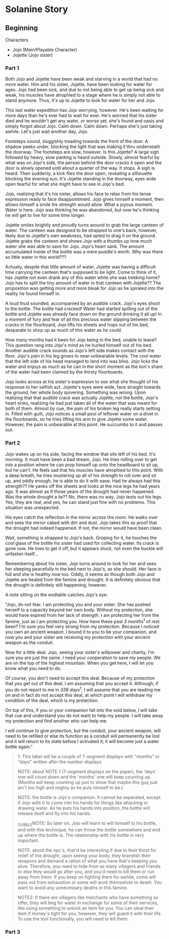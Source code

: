 # Solanine Story

## Beginning

Characters
- Jojo (Main/Playable Character)
- Jojette (Jojo sister)

### Part 1
Both Jojo and Jojette have been weak and starving in a world that had no more water. Him and his sister, Jojette, have been looking for water for ages. Jojo had been sick,
and due to not being able to get up being sick and weak, his muscles have atrophied to a stage where he is simply not
able to stand anymore. Thus, it's up to Jojette to look for water for her and Jojo.

This last water expedition has Jojo worrying, however. He's been waiting for more days than he's ever had to wait for ever.
He's worried that his sister died and he wouldn't get any water, or worse yet, she's found and oasis and simply forgot about Jojo.
Calm down. Calm down. Perhaps she's just taking awhile. Let's just wait another day, Jojo.

Footsteps sound, sluggishly treading towards the front of the door. A shadow peeks under, blocking the light that was making it thru underneath the doorway.
The footsteps are slow, however. Is this Jojette? A large sigh followed by heavy, slow panting is heard outside.
Slowly, almost fearful by what was on Jojo's side, the person behind the door cracks it open and the door is slowly opened
until about a quarter of the way. It stops. A sigh is heard. Then suddenly, a kick flies the door open, revealing a silhouette
blocking the evening sun. It's Jojette standing in the doorway, eyes wide open fearful for what she might have to see in Jojo's bed.

Jojo, realizing that it's his sister, allows his face to relax from his tense expression ready to face disappointment.
Jojo gives himself a moment, then allows himself a smile his strength would allow. What a joyous moment. Water is here.
Jojo was thinking he was abandoned, but now he's thinking he will get to live for some time longer.

Jojette smiles brightly and proudly turns around to grab the large canteen of water. The canteen was designed to be strapped to one's back,
however, likely due to Jojette's own weakness, had opted to drag it on the ground. Jojette grabs the canteen and shows Jojo
with a thumbs up how much water she was able to save for Jojo. Jojo's heart sank. The amount accumulated inside of the bottle was
a mere puddle's worth. Why was there so little water in this world???

Actually, despite that little amount of water, Jojette was having a difficult time carrying the canteen that's supposed to be
light. Come to think of it, has Jojette not even drank any of this water while she was trekking home? Jojo has to split the 
tiny amount of water in that canteen with Jojette?? The proposition was getting more and more bleak for Jojo as he spiraled into
the reality he found himself in.

A loud thud sounded, accompanied by an audible crack. Jojo's eyes shoot to the bottle. The bottle had cracked! Water had started
spilling out of the bottle and Jojette was already face down on the ground drinking it all up! In a moment of fury and fear of
all this precious water slipping between the cracks in the floorboard, Jojo lifts his sheets and hops out of his bed, desparate to slurp
up as much of this water as he could.

How many months had it been for Jojo being in the bed, unable to leave? This question rang into Jojo's mind as he hurled himself
out of his bed. Another audible crack sounds as Jojo's left side makes contact with the floor. Jojo's pain in his leg grows to near-unbearable
levels. The cool water that the left side of his head managed to land into was bliss. Jojo licks the water and enjoys as much as
he can in the short moment as the lion's share of the water had been claimed by the thirsty floorboards.

Jojo looks across at his sister's expression to see what she thought of his response to her selfish act. Jojette's eyes were
wide, face straight towards the ground, her whole body quivering. Something was wrong. Upon realizing that that audible crack was actually
Jojette, not the bottle, Jojo's heart sinks, realizing he had just taken all of the water that was meant for both of them. Almost by cue, the pain
of his broken leg really starts setting in. Filled with guilt, Jojo notices a small pool of leftover water on a divet in the floorboards,
so he tries lifting his arm to give Jojette some water. However, the pain is unbearable at this point. He succumbs to it and passes out.


### Part 2
Jojo wakes up on his side, facing the window that sits left of his bed. It's morning. It must have been a bad dream, Jojo.
He tries rolling over to get into a position where he can prop himself up onto the headboard to sit up, but he can't. He feels
sad that his muscles have atrophied to this point. With a deep breath, he tries mustering up all of his strength to roll over
and sit up, and oddly enough, he is able to do it with ease. Had he always had this strength?? He yanks off the sheets and
looks at the nice legs he had years ago. It was almost as if those years of the drought had never happened. Was the whole drought
a lie?? No, there was no way. Jojo tests out his legs. Yes, they are real, and yes, he can stand just fine with no problems. This situation was unexpected.

His eyes catch the reflection in the mirror across the room. He walks over and sees the mirror caked with dirt and dust.
Jojo takes this as proof that the drought had indeed happened. If not, the mirror would have been clean.

Wait, something is strapped to Jojo's back. Groping for it, he touches the cool glass of the bottle his sister had used for collecting water.
Its crack is gone now. He tries to get it off, but it appears stuck, not even the buckle will unfasten itself...

Remembering about his sister, Jojo turns around to look for her and sees her sleeping peacefully in the bed next to Jojo's, as she should.
Her face is full and she is healthy now too. Oddly, it seems as though both Jojo and Jojette are healed from the famine and drought.
It is definitely obvious that the drought is definitely still happening, however.

A note sitting on the endtable catches Jojo's eye:

"Jojo, do not fear. I am protecting you and your sister. She has pushed herself to a capacity beyond her own body. Without
my protection, she would have expired from her lack of strength. I am protecting her from the famine, just as I am protecting
you. How have these past *3 months*<sup>1</sup> of rest been? I'm sure you feel very strong from my protection.
Because I noticed you own an ancient weapon. I bound it to you to be your companion, and now you and your sister
are receiving my protection with your ancient weapon as the conduit.

Now for a little deal. Jojo, seeing your sister's willpower and charity, I'm sure you are just the same. I need your
cooperation to save my people. We are on the top of the highest mountain. When you get here, I will let you know what you need to do.

Of course, you don't need to accept this deal. Because of my protection that you get out of this deal, I am assuming that
you accept it. Although, if you do not report to me in *338 days*<sup>1</sup>, I will assume that you are leading me on
and in fact do not accept this deal, at which point I will withdraw my condition of the deal, which is my protection.

On top of this, if you or your companion fall into the void below, I will take that cue and understand you do not want
to help my people. I will take away my protection and find another who can help me.

I will continue to give protection, but the conduit, your ancient weapon, will need to be refilled or else its function
as a conduit will permanently be lost and it will return to its state before I activated it; it will become just a water
bottle again."


> 1: This label will be a couple of 7-segment displays with "months" or "days" written after the number displays
>
> NOTE: about NOTE 1 (7-segment displays on the paper), the 'days' one will count down and the 'months' one will keep counting up.
> (Months will keep counting up just to show that maybe this guy just ain't too high and mighty as he puts himself to be.)


> NOTE: the bottle is Jojo's companion. It cannot be separated, except if Jojo wills it to come into his hands for things
> like attacking or drawing water. As he puts his hands into position, the bottle will release itself and fly into his hands.
>
> <sub>DUBBLE</sub>NOTE: So later on, Jojo will learn to will himself to his bottle, and with this technique, he can throw the bottle
> somewhere and end up where the bottle is. The relationship with his bottle is very important.


> NOTE: about the npc's, that'd be interesting if due to their thirst for relief of the drought, upon seeing your body,
> they brandish their weapons and demand a ration of what you have that's keeping you alive. Therefore, you need to hide
> from as many villagers and friends or else they would go after you, and you'd need to kill them or run away from them.
> If you keep on fighting them for awhile, some will pass out from exhaustion or some will work themselves to death. You
> want to avoid any unnecessary deaths in this famine.
> 
> NOTE2: If there are villagers like merchants who have something so offer, they will beg for water in exchange for some
> of their services, like using something to unlock an item for you. You can steal their item if money's tight for you,
> however, they will guard it with their life. To use the tool functionally, you will need to kill them.


### Part 3



    

